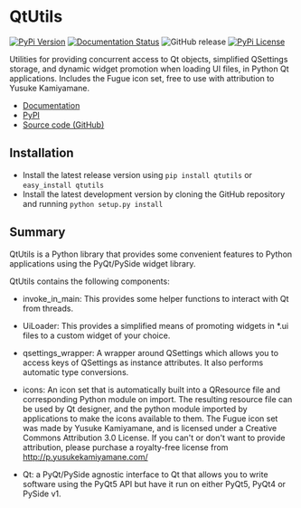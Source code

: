 # QtUtils

[![PyPi Version](https://img.shields.io/pypi/v/qtutils.svg)](https://pypi.python.org/pypi/qtutils/) 
[![Documentation Status](https://readthedocs.org/projects/qtutils/badge/?version=stable)](https://qtutils.readthedocs.io/en/stable/?badge=stable)
![GitHub release](https://img.shields.io/github/last-commit/philipstarkey/qtutils.svg)
[![PyPi License](https://img.shields.io/pypi/l/qtutils.svg)](https://github.com/philipstarkey/qtutils/blob/master/LICENSE.txt) 

Utilities for providing concurrent access to Qt objects, simplified QSettings storage, and dynamic widget promotion when loading UI files, in Python Qt applications.
Includes the Fugue icon set, free to use with attribution to Yusuke Kamiyamane.

* [Documentation](https://qtutils.readthedocs.io)
* [PyPI](https://pypi.python.org/pypi/qtutils/)
* [Source code (GitHub)](https://github.com/philipstarkey/qtutils)


## Installation

   * Install the latest release version using `pip install qtutils` or `easy_install qtutils`
   * Install the latest development version by cloning the GitHub repository and running `python setup.py install` 
   
   
## Summary

QtUtils is a Python library that provides some convenient features to Python applications using the PyQt/PySide widget library.

QtUtils contains the following components:

* invoke_in_main: This provides some helper functions to interact with Qt from threads. 

* UiLoader: This provides a simplified means of promoting widgets in *.ui files to a custom widget of your choice.

* qsettings_wrapper: A wrapper around QSettings which allows you to access keys of QSettings as instance attributes. It also performs automatic type conversions.

* icons: An icon set that is automatically built into a QResource file and corresponding Python module on import. The resulting resource file can be used by Qt designer, and the python module imported by applications to make the icons available to them. The Fugue icon set was made by Yusuke Kamiyamane, and is licensed under a Creative Commons Attribution 3.0 License. If you can't or don't want to provide attribution, please purchase a royalty-free license from http://p.yusukekamiyamane.com/

* Qt: a PyQt/PySide agnostic interface to Qt that allows you to write software using the PyQt5 API but have it run on either PyQt5, PyQt4 or PySide v1.
